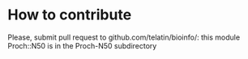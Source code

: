 # How to contribute 

Please, submit pull request to github.com/telatin/bioinfo/:
this module Proch::N50 is in the Proch-N50 subdirectory

